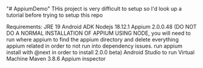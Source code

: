 "# AppiumDemo" 
THis project is very difficult to setup so I'd look up a tutorial before trying to setup this repo

Requirements:
JRE 19
Android ADK
Nodejs 18.12.1
Appium 2.0.0.48 (DO NOT DO A NORMAL INSTALLATION OF APPIUM USING NODE, you will need to run where appium to find the appium
directory and delete everything appium related in order to not run into dependency issues. run appium install with @next in order
to install 2.0.0 beta)
Android Studio to run Virtual Machine
Maven 3.8.6
Appium inspector
